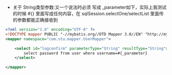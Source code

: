 # 

- 关于 String类型参数:又一个说法时必须 写成 _parameter如下，实际上我测试的时候 #{} 里面写成任何内容，在 sqlSession.selectOne/selectList 里面传的参数都能正确接收到

```xml
<?xml version="1.0" encoding="UTF-8" ?>  
<!DOCTYPE mapper PUBLIC "-//mybatis.org//DTD Mapper 3.0//EN" "http://mybatis.org/dtd/mybatis-3-mapper.dtd" >  
<mapper namespace="com.stu.mapper.UserMapper">  
  
    <select id="logconfirm" parameterType="String" resultType="String">  
        select password from user where username=#{_parameter}  
    </select>  
  
</mapper> 
```